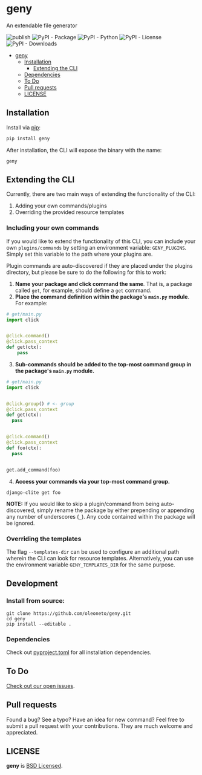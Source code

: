 # geny
An extendable file generator

![publish](https://github.com/oleoneto/geny/workflows/publish/badge.svg?branch=master)
![PyPI - Package](https://img.shields.io/pypi/v/geny)
![PyPI - Python](https://img.shields.io/pypi/pyversions/geny)
![PyPI - License](https://img.shields.io/pypi/l/geny)
![PyPI - Downloads](https://img.shields.io/pypi/dm/geny)


- [geny](#geny)
  - [Installation](#installation)
    - [Extending the CLI](#extending-the-cli)
  - [Dependencies](#dependencies)
  - [To Do](#to-do)
  - [Pull requests](#pull-requests)
  - [LICENSE](#license)

## Installation
Install via [pip](https://pypi.org/project/geny):
```bash
pip install geny
```

After installation, the CLI will expose the binary with the name:
```
geny
```

## Extending the CLI

Currently, there are two main ways of extending the functionality of the CLI:
1. Adding your own commands/plugins
2. Overriding the provided resource templates

### Including your own commands

If you would like to extend the functionality of this CLI, you can include your own `plugins/commands` by
setting an environment variable: `GENY_PLUGINS`. Simply set this variable to the path where your plugins are.

Plugin commands are auto-discovered if they are placed under the plugins directory,
but please be sure to do the following for this to work:
1. **Name your package and click command the same**. That is, a package called `get`, for example, should define a `get` command.
2. **Place the command definition within the package's `main.py` module**. For example:
```python
# get/main.py
import click


@click.command()
@click.pass_context
def get(ctx):
    pass
```
3. **Sub-commands should be added to the top-most command group in the package's `main.py` module.**
```python
# get/main.py
import click


@click.group() # <- group
@click.pass_context
def get(ctx):
  pass


@click.command()
@click.pass_context
def foo(ctx):
  pass


get.add_command(foo)
```
4. **Access your commands via your top-most command group.**
```
django-clite get foo
```

**NOTE:** If you would like to skip a plugin/command from being auto-discovered, simply rename the package by either
prepending or appending any number of underscores (`_`). Any code contained within the package will be ignored.

### Overriding the templates

The flag `--templates-dir` can be used to configure an additional path wherein the CLI can look for resource templates.
Alternatively, you can use the environment variable `GENY_TEMPLATES_DIR` for the same purpose.

## Development

### Install from source:
```
git clone https://github.com/oleoneto/geny.git
cd geny
pip install --editable .
```

### Dependencies
Check out [pyproject.toml](pyproject.toml) for all installation dependencies.

## To Do
[Check out our open issues](https://github.com/oleoneto/geny/issues).

## Pull requests
Found a bug? See a typo? Have an idea for new command?
Feel free to submit a pull request with your contributions. They are much welcome and appreciated.

## LICENSE
**geny** is [BSD Licensed](LICENSE).
